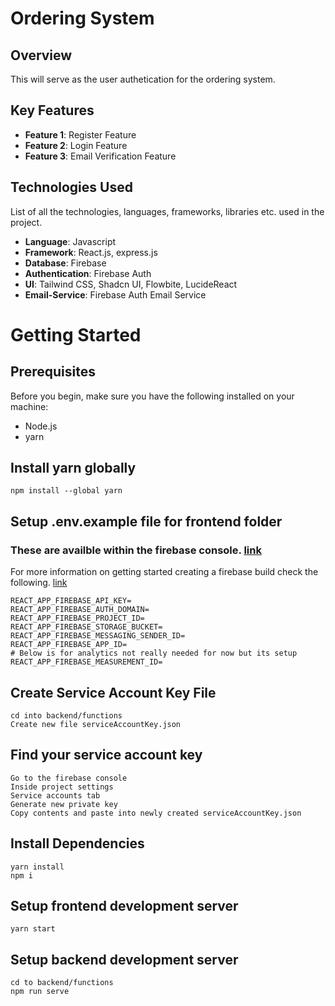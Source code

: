 # Ordering System

## Overview
This will serve as the user authetication for the ordering system. 

## Key Features

- **Feature 1**: Register Feature
- **Feature 2**: Login Feature
- **Feature 3**: Email Verification Feature

## Technologies Used

List of all the technologies, languages, frameworks, libraries etc. used in the project.

- **Language**: Javascript
- **Framework**: React.js, express.js
- **Database**:  Firebase
- **Authentication**: Firebase Auth
- **UI**: Tailwind CSS, Shadcn UI, Flowbite, LucideReact
- **Email-Service**: Firebase Auth Email Service

# Getting Started

## Prerequisites
Before you begin, make sure you have the following installed on your machine:

- Node.js
- yarn 

## Install yarn globally
```
npm install --global yarn
```
## Setup .env.example file for frontend folder 
### These are availble within the firebase console. [link](https://console.firebase.google.com/u/0/)
For more information on getting started creating a firebase build check the following. [link](https://firebase.google.com/docs/build)


```
REACT_APP_FIREBASE_API_KEY=
REACT_APP_FIREBASE_AUTH_DOMAIN= 
REACT_APP_FIREBASE_PROJECT_ID=
REACT_APP_FIREBASE_STORAGE_BUCKET=
REACT_APP_FIREBASE_MESSAGING_SENDER_ID=
REACT_APP_FIREBASE_APP_ID= 
# Below is for analytics not really needed for now but its setup
REACT_APP_FIREBASE_MEASUREMENT_ID= 

```

## Create Service Account Key File
```
cd into backend/functions
Create new file serviceAccountKey.json

```

## Find your service account key 
```
Go to the firebase console 
Inside project settings
Service accounts tab
Generate new private key
Copy contents and paste into newly created serviceAccountKey.json
```

## Install Dependencies

```
yarn install
npm i
```

## Setup frontend development server 

```
yarn start
```
## Setup backend development server
```
cd to backend/functions
npm run serve
```
